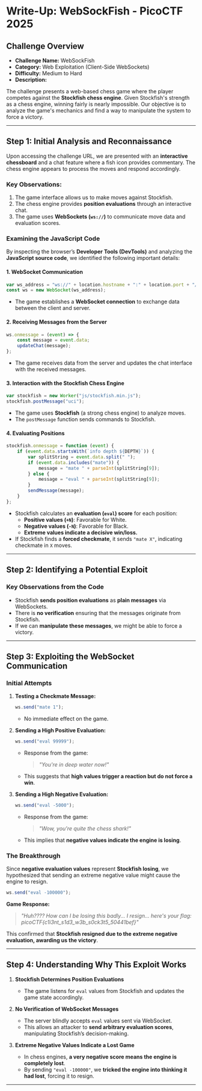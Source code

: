 # **Write-Up: WebSockFish - PicoCTF 2025**

## **Challenge Overview**

- **Challenge Name:** WebSockFish  
- **Category:** Web Exploitation (Client-Side WebSockets)  
- **Difficulty:** Medium to Hard  
- **Description:**  

The challenge presents a web-based chess game where the player competes against the **Stockfish chess engine**. Given Stockfish's strength as a chess engine, winning fairly is nearly impossible. Our objective is to analyze the game's mechanics and find a way to manipulate the system to force a victory.

---

## **Step 1: Initial Analysis and Reconnaissance**

Upon accessing the challenge URL, we are presented with an **interactive chessboard** and a chat feature where a fish icon provides commentary. The chess engine appears to process the moves and respond accordingly.

### **Key Observations:**
1. The game interface allows us to make moves against Stockfish.
2. The chess engine provides **position evaluations** through an interactive chat.
3. The game uses **WebSockets (`ws://`)** to communicate move data and evaluation scores.

### **Examining the JavaScript Code**

By inspecting the browser’s **Developer Tools (DevTools)** and analyzing the **JavaScript source code**, we identified the following important details:

#### **1. WebSocket Communication**
```javascript
var ws_address = "ws://" + location.hostname + ":" + location.port + "/ws/";
const ws = new WebSocket(ws_address);
```
- The game establishes a **WebSocket connection** to exchange data between the client and server.

#### **2. Receiving Messages from the Server**
```javascript
ws.onmessage = (event) => {
    const message = event.data;
    updateChat(message);
};
```
- The game receives data from the server and updates the chat interface with the received messages.

#### **3. Interaction with the Stockfish Chess Engine**
```javascript
var stockfish = new Worker("js/stockfish.min.js");
stockfish.postMessage("uci");
```
- The game uses **Stockfish** (a strong chess engine) to analyze moves.
- The `postMessage` function sends commands to Stockfish.

#### **4. Evaluating Positions**
```javascript
stockfish.onmessage = function (event) {
    if (event.data.startsWith(`info depth ${DEPTH}`)) {
        var splitString = event.data.split(" ");
        if (event.data.includes("mate")) {
            message = "mate " + parseInt(splitString[9]);
        } else {
            message = "eval " + parseInt(splitString[9]);
        }
        sendMessage(message);
    }
};
```
- Stockfish calculates an **evaluation (`eval`) score** for each position:
  - **Positive values (`+N`)**: Favorable for White.
  - **Negative values (`-N`)**: Favorable for Black.
  - **Extreme values indicate a decisive win/loss.**
- If Stockfish finds a **forced checkmate**, it sends `"mate X"`, indicating checkmate in `X` moves.

---

## **Step 2: Identifying a Potential Exploit**

### **Key Observations from the Code**
- Stockfish **sends position evaluations** as **plain messages** via WebSockets.
- There is **no verification** ensuring that the messages originate from Stockfish.
- If we can **manipulate these messages**, we might be able to force a victory.

---

## **Step 3: Exploiting the WebSocket Communication**

### **Initial Attempts**
1. **Testing a Checkmate Message:**
   ```javascript
   ws.send("mate 1");
   ```
   - No immediate effect on the game.

2. **Sending a High Positive Evaluation:**
   ```javascript
   ws.send("eval 99999");
   ```
   - Response from the game:  
     > *"You're in deep water now!"*  
   - This suggests that **high values trigger a reaction but do not force a win**.

3. **Sending a High Negative Evaluation:**
   ```javascript
   ws.send("eval -5000");
   ```
   - Response from the game:  
     > *"Wow, you're quite the chess shark!"*  
   - This implies that **negative values indicate the engine is losing**.

### **The Breakthrough**
Since **negative evaluation values** represent **Stockfish losing**, we hypothesized that sending an extreme negative value might cause the engine to resign.

```javascript
ws.send("eval -100000");
```

**Game Response:**
> *"Huh???? How can I be losing this badly... I resign... here's your flag: picoCTF{c1i3nt_s1d3_w3b_s0ck3t5_50441bef}"*

This confirmed that **Stockfish resigned due to the extreme negative evaluation, awarding us the victory**.

---

## **Step 4: Understanding Why This Exploit Works**

1. **Stockfish Determines Position Evaluations**  
   - The game listens for `eval` values from Stockfish and updates the game state accordingly.

2. **No Verification of WebSocket Messages**  
   - The server blindly accepts `eval` values sent via WebSocket.
   - This allows an attacker to **send arbitrary evaluation scores**, manipulating Stockfish’s decision-making.

3. **Extreme Negative Values Indicate a Lost Game**  
   - In chess engines, **a very negative score means the engine is completely lost**.
   - By sending `"eval -100000"`, we **tricked the engine into thinking it had lost**, forcing it to resign.

---
